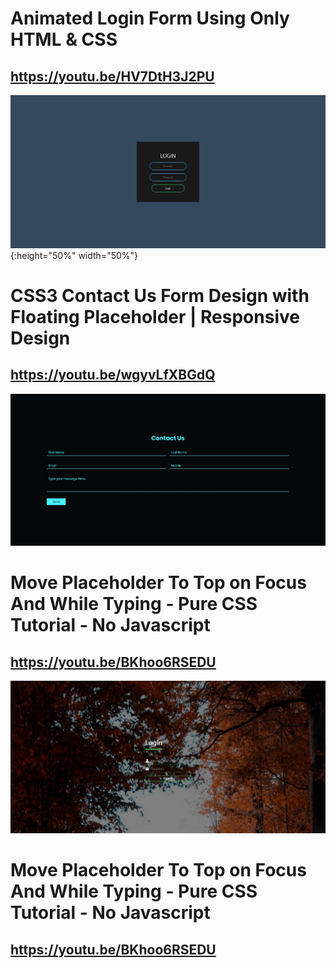 # Animated Login Form Using Only HTML & CSS
## https://youtu.be/HV7DtH3J2PU
![image01](./image/01.jpg){:height="50%" width="50%"}

# CSS3 Contact Us Form Design with Floating Placeholder | Responsive Design
## https://youtu.be/wgyvLfXBGdQ
![image02](./image/02.jpg)

# Move Placeholder To Top on Focus And While Typing - Pure CSS Tutorial - No Javascript
## https://youtu.be/BKhoo6RSEDU
![image02](./image/03.jpg)

# Move Placeholder To Top on Focus And While Typing - Pure CSS Tutorial - No Javascript
## https://youtu.be/BKhoo6RSEDU

